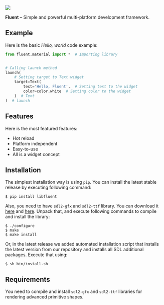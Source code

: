 ![](https://imgur.com/download/6hKZqiN/)

**Fluent** – Simple and powerful multi-platform development framework.

## Example

Here is the basic *Hello, world* code example:

```python
from fluent.material import *  # Importing library


# Calling launch method
launch(
    # Setting target to Text widget
    target=Text(
        text='Hello, Fluent',  # Setting text to the widget
        color=color.white  # Setting color to the widget
    )  # Text
)  # launch
```

## Features

Here is the most featured features:

- Hot reload
- Platform independent
- Easy-to-use
- All is a widget concept

## Installation

The simplest installation way is using `pip`. You can install the latest stable release by executing following command:

```console
$ pip install libfluent
```

Also, you need to have `sdl2-gfx` and `sdl2-ttf` library. You can download it [here](http://www.ferzkopp.net/Software/SDL2_gfx/SDL2_gfx-1.0.4.zip) and [here](https://www.libsdl.org/projects/SDL_ttf/release/SDL2_ttf-2.0.15.zip). Unpack that, and execute following commands to compile and install the library:

```console
$ ./configure
$ make
$ make install
```

Or, in the latest release we added automated installation script that installs the latest version from our repository and installs all SDL additional packages. Execute that using:

```console
$ sh bin/install.sh
```

## Requirements

You need to compile and install `sdl2-gfx` and `sdl2-ttf` libraries for rendering advanced primitive shapes.
